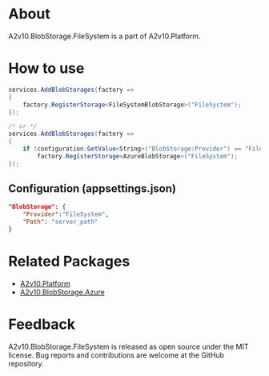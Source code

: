 ﻿# About

A2v10.BlobStorage.FileSystem is a part of A2v10.Platform.

# How to use

```csharp
services.AddBlobStorages(factory =>
{
	factory.RegisterStorage<FileSystemBlobStorage>("FileSystem");
});

/* or */
services.AddBlobStorages(factory =>
{
	if (configuration.GetValue<String>("BlobStorage:Provider") == "FileSystem")
		factory.RegisterStorage<AzureBlobStorage>("FileSystem");
});
```

## Configuration (appsettings.json)
```json
"BlobStorage": {
	"Provider":"FileSystem",
	"Path": "server_path"
}
```

# Related Packages

* [A2v10.Platform](https://www.nuget.org/packages/A2v10.Platform)
* [A2v10.BlobStorage.Azure](https://www.nuget.org/packages/A2v10.BlobStorage.Azure)

# Feedback

A2v10.BlobStorage.FileSystem is released as open source under the MIT license.
Bug reports and contributions are welcome at the GitHub repository.
